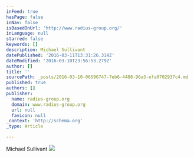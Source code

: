 ```yaml
---
inFeed: true
hasPage: false
inNav: false
isBasedOnUrl: 'http://www.radius-group.org/'
inLanguage: null
starred: false
keywords: []
description: Michael Sullivant
datePublished: '2016-03-11T13:31:26.314Z'
dateModified: '2016-03-10T23:56:53.279Z'
author: []
title: ''
sourcePath: _posts/2016-03-10-06596747-7eb6-4488-96a3-efa0702937c4.md
published: true
authors: []
publisher:
  name: radius-group.org
  domain: www.radius-group.org
  url: null
  favicon: null
_context: 'http://schema.org'
_type: Article

---
```

Michael Sullivant
![](http://www.radius-group.org/uploads/2/3/1/5/23152932/5665232.png)
